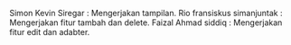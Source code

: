 Simon Kevin Siregar : Mengerjakan tampilan.
Rio fransiskus simanjuntak : Mengerjakan fitur tambah dan delete.
Faizal Ahmad siddiq : Mengerjakan fitur edit dan adabter.
